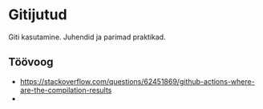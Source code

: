 # Gitijutud
Giti kasutamine. Juhendid ja parimad praktikad.

## Töövoog

* https://stackoverflow.com/questions/62451869/github-actions-where-are-the-compilation-results
* 
